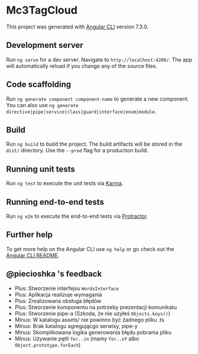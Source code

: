 # Mc3TagCloud

This project was generated with [Angular CLI](https://github.com/angular/angular-cli) version 7.3.0.

## Development server

Run `ng serve` for a dev server. Navigate to `http://localhost:4200/`. The app will automatically reload if you change any of the source files.

## Code scaffolding

Run `ng generate component component-name` to generate a new component. You can also use `ng generate directive|pipe|service|class|guard|interface|enum|module`.

## Build

Run `ng build` to build the project. The build artifacts will be stored in the `dist/` directory. Use the `--prod` flag for a production build.

## Running unit tests

Run `ng test` to execute the unit tests via [Karma](https://karma-runner.github.io).

## Running end-to-end tests

Run `ng e2e` to execute the end-to-end tests via [Protractor](http://www.protractortest.org/).

## Further help

To get more help on the Angular CLI use `ng help` or go check out the [Angular CLI README](https://github.com/angular/angular-cli/blob/master/README.md).

## @piecioshka 's feedback

- Plus: Stworzenie interfejsu `WordsInterface`
- Plus: Aplikacja realizuje wymagania
- Plus: Zrealizowana obsługa błędów
- Plus: Stworzenie komponentu na potrzeby prezentacji komunikatu
- Plus: Stworzenie pipe-a (Szkoda, że nie użyłeś `Objects.keys()`)
- Minus: W katalogu assets/ nie powinno być żadnego pliku .ts
- Minus: Brak katalogu agregującgo serwisy, pipe-y
- Minus: Skomplikowana logika generowania błędu pobrania pliku
- Minus: Używanie pętli `for..in` (mamy `for..of` albo `Object.prototype.forEach`)